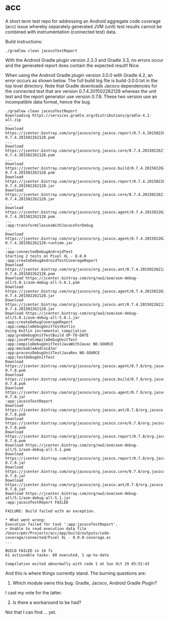 # acc
A short term test repo for addressing an Android aggregate code coverage (acc) issue whereby separately generated JVM (unit) test results cannot be combined with instrumentation (connected test) data.

Build instructions:

    ./gradlew clean jacocoTestReport

With the Android Gradle plugin version 2.3.3 and Gradle 3.3, no errors occur and the generated report does contain the expected result! Nice.

When using the Android Gradle plugin version 3.0.0 with Gradle 4.2, an error occurs as shown below.  The full build log file is build-3.0.0.txt in the top level directory.  Note that Gradle downloads Jacoco dependencies for the connected test that are version 0.7.4.201502262128 whereas the unit test and the report generator use version 0.7.8.  These two version use an incompatible data format, hence the bug.

    ./gradlew clean jacocoTestReport
    Downloading https://services.gradle.org/distributions/gradle-4.2-all.zip
    ...
    Download https://jcenter.bintray.com/org/jacoco/org.jacoco.report/0.7.4.201502262128/org.jacoco.report-0.7.4.201502262128.pom
    ...
    Download https://jcenter.bintray.com/org/jacoco/org.jacoco.core/0.7.4.201502262128/org.jacoco.core-0.7.4.201502262128.pom
    ...
    Download https://jcenter.bintray.com/org/jacoco/org.jacoco.build/0.7.4.201502262128/org.jacoco.build-0.7.4.201502262128.pom
    Download https://jcenter.bintray.com/org/jacoco/org.jacoco.report/0.7.4.201502262128/org.jacoco.report-0.7.4.201502262128.jar
    Download https://jcenter.bintray.com/org/jacoco/org.jacoco.core/0.7.4.201502262128/org.jacoco.core-0.7.4.201502262128.jar
    ...
    Download https://jcenter.bintray.com/org/jacoco/org.jacoco.agent/0.7.4.201502262128/org.jacoco.agent-0.7.4.201502262128.pom
    ...
    :app:transformClassesWithJacocoForDebug
    ...
    Download https://jcenter.bintray.com/org/jacoco/org.jacoco.agent/0.7.4.201502262128/org.jacoco.agent-0.7.4.201502262128-runtime.jar
    ...
    :app:connectedDebugAndroidTest
    Starting 2 tests on Pixel XL - 8.0.0
    :app:createDebugAndroidTestCoverageReport
    Download https://jcenter.bintray.com/org/jacoco/org.jacoco.ant/0.7.4.201502262128/org.jacoco.ant-0.7.4.201502262128.pom
    Download https://jcenter.bintray.com/org/ow2/asm/asm-debug-all/5.0.1/asm-debug-all-5.0.1.pom
    Download https://jcenter.bintray.com/org/jacoco/org.jacoco.agent/0.7.4.201502262128/org.jacoco.agent-0.7.4.201502262128.jar
    Download https://jcenter.bintray.com/org/jacoco/org.jacoco.ant/0.7.4.201502262128/org.jacoco.ant-0.7.4.201502262128.jar
    Download https://jcenter.bintray.com/org/ow2/asm/asm-debug-all/5.0.1/asm-debug-all-5.0.1.jar
    :app:createDebugCoverageReport
    :app:compileDebugUnitTestKotlin
    Using Kotlin incremental compilation
    :app:preDebugUnitTestBuild UP-TO-DATE
    :app:javaPreCompileDebugUnitTest
    :app:compileDebugUnitTestJavaWithJavac NO-SOURCE
    :app:mockableAndroidJar
    :app:processDebugUnitTestJavaRes NO-SOURCE
    :app:testDebugUnitTest
    Download https://jcenter.bintray.com/org/jacoco/org.jacoco.agent/0.7.8/org.jacoco.agent-0.7.8.pom
    Download https://jcenter.bintray.com/org/jacoco/org.jacoco.build/0.7.8/org.jacoco.build-0.7.8.pom
    Download https://jcenter.bintray.com/org/jacoco/org.jacoco.agent/0.7.8/org.jacoco.agent-0.7.8.jar
    :app:jacocoTestReport
    Download https://jcenter.bintray.com/org/jacoco/org.jacoco.ant/0.7.8/org.jacoco.ant-0.7.8.pom
    Download https://jcenter.bintray.com/org/jacoco/org.jacoco.core/0.7.8/org.jacoco.core-0.7.8.pom
    Download https://jcenter.bintray.com/org/jacoco/org.jacoco.report/0.7.8/org.jacoco.report-0.7.8.pom
    Download https://jcenter.bintray.com/org/ow2/asm/asm-debug-all/5.1/asm-debug-all-5.1.pom
    Download https://jcenter.bintray.com/org/jacoco/org.jacoco.report/0.7.8/org.jacoco.report-0.7.8.jar
    Download https://jcenter.bintray.com/org/jacoco/org.jacoco.core/0.7.8/org.jacoco.core-0.7.8.jar
    Download https://jcenter.bintray.com/org/jacoco/org.jacoco.ant/0.7.8/org.jacoco.ant-0.7.8.jar
    Download https://jcenter.bintray.com/org/ow2/asm/asm-debug-all/5.1/asm-debug-all-5.1.jar
    :app:jacocoTestReport FAILED

    FAILURE: Build failed with an exception.

    * What went wrong:
    Execution failed for task ':app:jacocoTestReport'.
    > Unable to read execution data file /Users/pmr/Projects/acc/app/build/outputs/code-coverage/connected/Pixel XL - 8.0.0-coverage.ec
    ...

    BUILD FAILED in 1m 7s
    61 actionable tasks: 60 executed, 1 up-to-date

    Compilation exited abnormally with code 1 at Sun Oct 29 03:52:43

And this is where things currently stand. The burning questions are:

1) Which module owns this bug: Gradle, Jacoco, Android Gradle Plugin?

I cast my vote for the latter.

2) Is there a workaround to be had?

Not that I can find ... yet.
